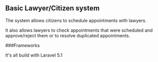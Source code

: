 ## Basic Lawyer/Citizen system 

The system allows citizens to schedule appointments with lawyers.

It also allows lawyers to check appointments that were scheduled and approve/reject them or to resolve duplicated appointments.

###Frameworks 

It's all build with Laravel 5.1
